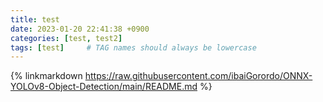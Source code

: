 ```yaml
---
title: test
date: 2023-01-20 22:41:38 +0900
categories: [test, test2]
tags: [test]     # TAG names should always be lowercase
---
```

{% linkmarkdown https://raw.githubusercontent.com/ibaiGorordo/ONNX-YOLOv8-Object-Detection/main/README.md %}
